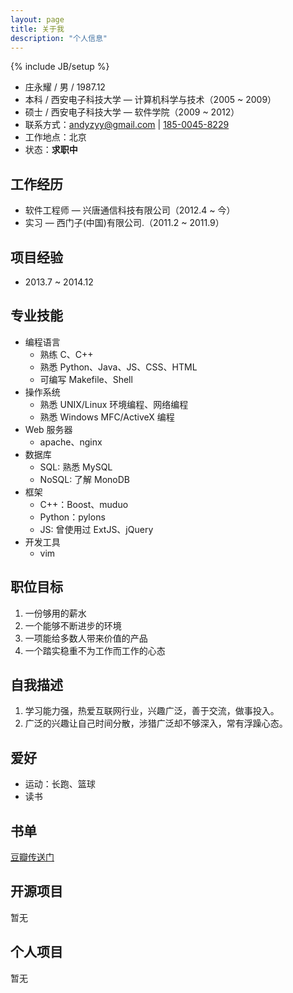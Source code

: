 ```yaml
---
layout: page
title: 关于我
description: "个人信息"
---
```

{% include JB/setup %}



* 庄永耀 / 男 / 1987.12
* 本科 / 西安电子科技大学 — 计算机科学与技术（2005 ~ 2009）
* 硕士 / 西安电子科技大学 — 软件学院（2009 ~ 2012）
* 联系方式：[andyzyy@gmail.com](mailto:andyzyy@gmail.com) | [185-0045-8229](tel:+8618500458229)
* 工作地点：北京
* 状态：**求职中**
<!-- * 电话：[185-0045-8229](tel:+8618500458229) -->


## 工作经历

* 软件工程师 —  兴唐通信科技有限公司（2012.4 ~ 今）
* 实习 — 西门子(中国)有限公司.（2011.2 ~ 2011.9）


## 项目经验

* 2013.7 ~ 2014.12


## 专业技能

* 编程语言
    * 熟练 C、C++
    * 熟悉 Python、Java、JS、CSS、HTML
    * 可编写 Makefile、Shell
* 操作系统
    * 熟悉 UNIX/Linux 环境编程、网络编程
    * 熟悉 Windows MFC/ActiveX 编程
* Web 服务器
    * apache、nginx
* 数据库
    * SQL: 熟悉 MySQL
    * NoSQL: 了解 MonoDB
* 框架
    * C++：Boost、muduo
    * Python：pylons
    * JS: 曾使用过 ExtJS、jQuery
* 开发工具
    * vim




## 职位目标

1. 一份够用的薪水
2. 一个能够不断进步的环境
3. 一项能给多数人带来价值的产品
4. 一个踏实稳重不为工作而工作的心态



## 自我描述

1. 学习能力强，热爱互联网行业，兴趣广泛，善于交流，做事投入。
2. 广泛的兴趣让自己时间分散，涉猎广泛却不够深入，常有浮躁心态。


## 爱好

* 运动：长跑、篮球
* 读书


## 书单
[豆瓣传送门](http://book.douban.com/people/14370518/)




## 开源项目
暂无


## 个人项目
暂无
